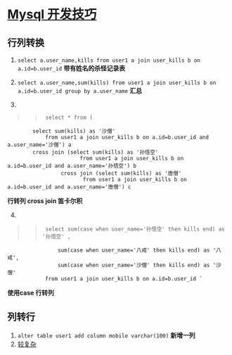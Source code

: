 # [Mysql 开发技巧](http://www.imooc.com/learn/427)
## 行列转换
1. `select a.user_name,kills from user1 a join user_kills b on a.id=b.user_id`
	 **带有姓名的杀怪记录表**
2. `select a.user_name,sum(kills) from user1 a join user_kills b on a.id=b.user_id group by a.user_name` **汇总**

3. 
>>		select * from (
			select sum(kills) as '沙僧' 
				from user1 a join user_kills b on a.id=b.user_id and a.user_name='沙僧') a 
			cross join (select sum(kills) as '孙悟空' 
			               from user1 a join user_kills b on a.id=b.user_id and a.user_name='孙悟空') b 
			         cross join (select sum(kills) as '唐僧' 
			         		from user1 a join user_kills b on a.id=b.user_id and a.user_name='唐僧') c
**行转列 cross join 笛卡尔积**

4. 
>>		select sum(case when user_name='孙悟空' then kills end) as '孙悟空' , 
					sum(case when user_name='八戒' then kills end) as '八戒', 
					sum(case when user_name='沙僧' then kills end) as '沙僧' 
				from user1 a join user_kills b on a.id=b.user_id ` 
**使用case 行转列**

## 列转行
1. `alter table user1 add column mobile varchar(100)` **新增一列**
2. [较复杂](http://www.imooc.com/video/8275)